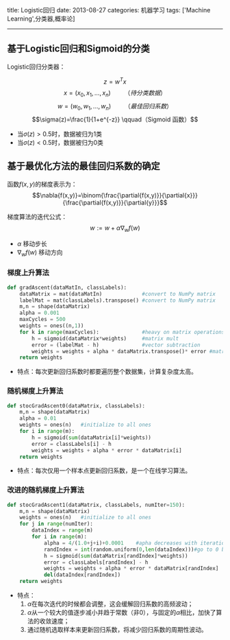 title: Logistic回归
date: 2013-08-27
categories: 机器学习
tags: ['Machine Learning',分类器,概率论]

---

## 基于Logistic回归和Sigmoid的分类

Logistic回归分类器：

$$z=w^Tx$$
$$x=(x_0, x_1, ..., x_n) \qquad （待分类数据）$$
$$w=(w_0, w_1, ..., w_n) \qquad （最佳回归系数）$$
$$\sigma(z)=\frac{1}{1+e^{-z}} \qquad（Sigmoid 函数）$$

*   当$\sigma(z)>0.5$时，数据被归为1类
*   当$\sigma(z)<0.5$时，数据被归为0类

## 基于最优化方法的最佳回归系数的确定

函数$f(x,y)$的梯度表示为：
$$\nabla{f(x,y)}=\binom{\frac{\partial{f(x,y)}}{\partial{x}}}{\frac{\partial{f(x,y)}}{\partial{y}}}$$

梯度算法的迭代公式：
$$w:=w+\alpha\nabla_wf(w)$$

*   $\alpha$ 移动步长
*   $\nabla_wf(w)$ 移动方向

<!-- more -->

### 梯度上升算法

```Python
def gradAscent(dataMatIn, classLabels):
    dataMatrix = mat(dataMatIn)             #convert to NumPy matrix
    labelMat = mat(classLabels).transpose() #convert to NumPy matrix
    m,n = shape(dataMatrix)
    alpha = 0.001
    maxCycles = 500
    weights = ones((n,1))
    for k in range(maxCycles):              #heavy on matrix operations
        h = sigmoid(dataMatrix*weights)     #matrix mult
        error = (labelMat - h)              #vector subtraction
        weights = weights + alpha * dataMatrix.transpose()* error #matrix mult
    return weights
```
*  特点：每次更新回归系数时都要遍历整个数据集，计算复杂度太高。

### 随机梯度上升算法

```Python
def stocGradAscent0(dataMatrix, classLabels):
    m,n = shape(dataMatrix)
    alpha = 0.01
    weights = ones(n)   #initialize to all ones
    for i in range(m):
        h = sigmoid(sum(dataMatrix[i]*weights))
        error = classLabels[i] - h
        weights = weights + alpha * error * dataMatrix[i]
    return weights
```
* 特点：每次仅用一个样本点更新回归系数，是一个在线学习算法。

### 改进的随机梯度上升算法

```Python
def stocGradAscent1(dataMatrix, classLabels, numIter=150):
    m,n = shape(dataMatrix)
    weights = ones(n)   #initialize to all ones
    for j in range(numIter):
        dataIndex = range(m)
        for i in range(m):
            alpha = 4/(1.0+j+i)+0.0001    #apha decreases with iteration, does not 
            randIndex = int(random.uniform(0,len(dataIndex)))#go to 0 because of the constant
            h = sigmoid(sum(dataMatrix[randIndex]*weights))
            error = classLabels[randIndex] - h
            weights = weights + alpha * error * dataMatrix[randIndex]
            del(dataIndex[randIndex])
    return weights
```
* 特点：
    1.  $\alpha$在每次迭代的时候都会调整，这会缓解回归系数的高频波动；
    2.  $\alpha$从一个较大的值逐步减小并趋于常数（非0），与固定的$\alpha$相比，加快了算法的收敛速度；
    3.  通过随机选取样本来更新回归系数，将减少回归系数的周期性波动。

